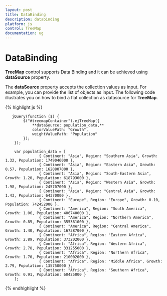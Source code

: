 ```yaml
---
layout: post
title: DataBinding
description: databinding
platform: js
control: TreeMap
documentation: ug
---
```


# DataBinding

**TreeMap** control supports Data Binding and it can be achieved using **dataSource** property.

The **dataSource** property accepts the collection values as input. For example, you can provide the list of objects as input. The following code illustrates you on how to bind a flat collection as datasource for **TreeMap**.

{% highlight js %}


       jQuery(function ($) {
            $("#treemapContainer").ejTreeMap({ 
                **dataSource: population_data,** 
                colorValuePath: "Growth",                            
                weightValuePath: "Population"               
            });
        });

        var population_data = [
                   { Continent: "Asia", Region: "Southern Asia", Growth: 1.32, Population: 1749046000 },
                   { Continent: "Asia", Region: "Eastern Asia", Growth: 0.57, Population: 1620807000 },
                   { Continent: "Asia", Region: "South-Eastern Asia", Growth: 1.20, Population: 618793000 },
                   { Continent: "Asia", Region: "Western Asia", Growth: 1.98, Population: 245707000 },
                   { Continent: "Asia", Region: "Central Asia", Growth: 1.43, Population: 64370000 },
                   { Continent: "Europe", Region: "Europe", Growth: 0.10, Population: 742452000 },
                   { Continent: "America", Region: "South America", Growth: 1.06, Population: 406740000 },
                   { Continent: "America", Region: "Northern America", Growth: 0.85, Population: 355361000 },
                   { Continent: "America", Region: "Central America", Growth: 1.40, Population: 167387000 },
                   { Continent: "Africa", Region: "Eastern Africa", Growth: 2.89, Population: 373202000 },
                   { Continent: "Africa", Region: "Western Africa", Growth: 2.78, Population: 331255000 },
                   { Continent: "Africa", Region: "Northern Africa", Growth: 1.70, Population: 210002000 },
                   { Continent: "Africa", Region: "Middle Africa", Growth: 2.79, Population: 135750000 },
                   { Continent: "Africa", Region: "Southern Africa", Growth: 0.91, Population: 60425000 }
        ];



{% endhighlight %}



